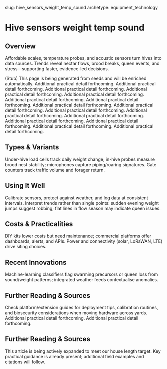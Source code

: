 slug: hive_sensors_weight_temp_sound
archetype: equipment_technology

# Hive sensors weight temp sound

## Overview
Affordable scales, temperature probes, and acoustic sensors turn hives into data sources. Trends reveal nectar flows, brood breaks, queen events, and stress—supporting faster, evidence-led decisions.

(Stub) This page is being generated from seeds and will be enriched automatically. Additional practical detail forthcoming. Additional practical detail forthcoming. Additional practical detail forthcoming. Additional practical detail forthcoming. Additional practical detail forthcoming. Additional practical detail forthcoming. Additional practical detail forthcoming. Additional practical detail forthcoming. Additional practical detail forthcoming. Additional practical detail forthcoming. Additional practical detail forthcoming. Additional practical detail forthcoming. Additional practical detail forthcoming. Additional practical detail forthcoming. Additional practical detail forthcoming. Additional practical detail forthcoming.

## Types & Variants
Under-hive load cells track daily weight change; in-hive probes measure brood nest stability; microphones capture piping/roaring signatures. Gate counters track traffic volume and forager return.

## Using It Well
Calibrate sensors, protect against weather, and log data at consistent intervals. Interpret trends rather than single points: sudden evening weight jumps suggest robbing; flat lines in flow season may indicate queen issues.

## Costs & Practicalities
DIY kits lower costs but need maintenance; commercial platforms offer dashboards, alerts, and APIs. Power and connectivity (solar, LoRaWAN, LTE) drive siting choices.

## Recent Innovations
Machine-learning classifiers flag swarming precursors or queen loss from sound/weight patterns; integrated weather feeds contextualise anomalies.

## Further Reading & Sources
Check platform/extension guides for deployment tips, calibration routines, and biosecurity considerations when moving hardware across yards. Additional practical detail forthcoming. Additional practical detail forthcoming.


## Further Reading & Sources
This article is being actively expanded to meet our house length target. Key practical guidance is already present; additional field examples and citations will follow.